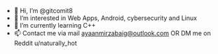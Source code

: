 - 👋 Hi, I’m @gitcomit8
- 👀 I’m interested in Web Apps, Android, cybersecurity and Linux
- 🌱 I’m currently learning C++
- 📫 Contact me via mail ayaanmirzabaig@outlook.com OR DM me on Reddit u/naturally_hot

<!---
gitcomit8/gitcomit8 is a ✨ special ✨ repository because its `README.md` (this file) appears on your GitHub profile.
You can click the Preview link to take a look at your changes.
--->
